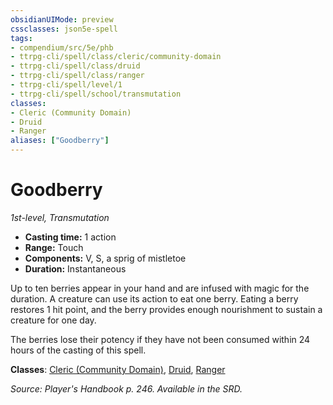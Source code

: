 ```yaml
---
obsidianUIMode: preview
cssclasses: json5e-spell
tags:
- compendium/src/5e/phb
- ttrpg-cli/spell/class/cleric/community-domain
- ttrpg-cli/spell/class/druid
- ttrpg-cli/spell/class/ranger
- ttrpg-cli/spell/level/1
- ttrpg-cli/spell/school/transmutation
classes:
- Cleric (Community Domain)
- Druid
- Ranger
aliases: ["Goodberry"]
---
```

# Goodberry
*1st-level, Transmutation*  

- **Casting time:** 1 action
- **Range:** Touch
- **Components:** V, S, a sprig of mistletoe
- **Duration:** Instantaneous

Up to ten berries appear in your hand and are infused with magic for the duration. A creature can use its action to eat one berry. Eating a berry restores 1 hit point, and the berry provides enough nourishment to sustain a creature for one day.

The berries lose their potency if they have not been consumed within 24 hours of the casting of this spell.

**Classes**: [Cleric (Community Domain)](/3-Mechanics/CLI/classes/cleric-community-domain-hwcs.md), [Druid](/3-Mechanics/CLI/classes/druid.md), [Ranger](/3-Mechanics/CLI/classes/ranger.md)

*Source: Player's Handbook p. 246. Available in the SRD.*